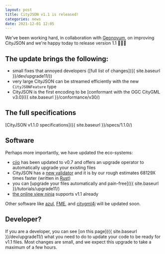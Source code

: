 ```yaml
---
layout: post
title: CityJSON v1.1 is released!
categories: news
date: 2021-12-01 12:05
---
```



We've been working hard, in collaboration with [Geonovum](https://www.geonovum.nl/), on improving CityJSON and we're happy today to release version 1.1 🎉🍾🚀

## The update brings the following:

  - small fixes that annoyed developers ([full list of changes]({{ site.baseurl }}/dev/upgrade11/))
  - very large CityJSON can be streamed efficiently with the new `CityJSONFeature` type
  - CityJSON is the first encoding to be [conformant with the OGC CityGML v3.0]({{ site.baseurl }}/conformance/v30/)


## The full specifications

[CityJSON v1.1.0 specifications]({{ site.baseurl }}/specs/1.1.0/)


## Software 

Perhaps more importantly, we have updated the eco-systems:

  - [cjio](https://github.com/cityjson/cjio) has been updated to v0.7 and offers an upgrade operator to automatically upgrade your existing files
  - CityJSON has a [new validator](https://validator.cityjson.org/) and it is by our rough estimates 68129X times faster (written in [Rust](https://rust-lang.org))
  - you can [upgrade your files automatically and pain-free]({{ site.baseurl }}/tutorials/upgrade11/)
  - [the online view ninja](https://ninja.cityjson.org/) supports v1.1 already 

Other software like [azul](https://github.com/tudelft3d/azul), [FME](https://github.com/safesoftware/fme-CityJSON/), and [citygml4j](https://github.com/citygml4j/citygml-tools) will be updated soon.

## Developer?

If you are a developer, you can see [on this page]({{ site.baseurl }}/dev/upgrade11/) what you need to do to update your code to be ready for v1.1 files.
Most changes are small, and we expect this upgrade to take a maximum of a few hours.


